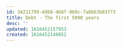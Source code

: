 ```yaml
---
id: 34211799-dd68-4b8f-9b9c-7a8b63b03f73
title: Debt - The first 5000 years
desc: ''
updated: 1616452157953
created: 1616452146052
---
```

